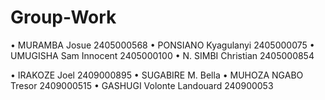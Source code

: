 # Group-Work

•	MURAMBA Josue         			2405000568
• PONSIANO Kyagulanyi    		2405000075
•	UMUGISHA Sam Innocent    		2405000100
•	N. SIMBI Christian 			2405000854

•	IRAKOZE Joel				2409000895
•	SUGABIRE M. Bella 
•	MUHOZA NGABO Tresor		2409000515
•	GASHUGI Volonte Landouard 	240900053
